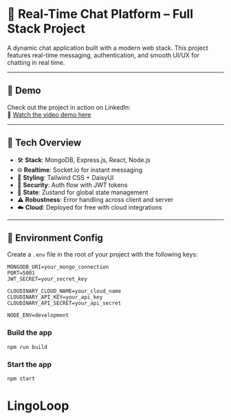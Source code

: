 # 💬 Real-Time Chat Platform – Full Stack Project

A dynamic chat application built with a modern web stack. This project features real-time messaging, authentication, and smooth UI/UX for chatting in real time.

---

## 🎥 Demo

Check out the project in action on LinkedIn:  
🔗 [Watch the video demo here](https://www.linkedin.com/posts/amiraqasim808_react-nodejs-streamchat-activity-7338595518685618176-8Sdy?utm_source=share&utm_medium=member_desktop&rcm=ACoAAD-fG1ABXc3qzxvuhzkXyMBm8NisLfWW6GQ)

---

## 🔧 Tech Overview

- 🛠 **Stack**: MongoDB, Express.js, React, Node.js
- 🌐 **Realtime**: Socket.io for instant messaging
- 🎨 **Styling**: Tailwind CSS + DaisyUI
- 🔐 **Security**: Auth flow with JWT tokens
- 🧠 **State**: Zustand for global state management
- ⚠️ **Robustness**: Error handling across client and server
- ☁️ **Cloud**: Deployed for free with cloud integrations

---

## 🔑 Environment Config

Create a `.env` file in the root of your project with the following keys:

```env
MONGODB_URI=your_mongo_connection
PORT=5001
JWT_SECRET=your_secret_key

CLOUDINARY_CLOUD_NAME=your_cloud_name
CLOUDINARY_API_KEY=your_api_key
CLOUDINARY_API_SECRET=your_api_secret

NODE_ENV=development

```

### Build the app

```shell
npm run build
```

### Start the app

```shell
npm start
```
# LingoLoop
